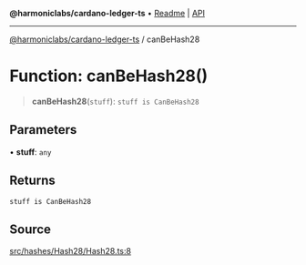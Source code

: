 **@harmoniclabs/cardano-ledger-ts** • [Readme](../Introduction.md) \| [API](../globals.md)

***

[@harmoniclabs/cardano-ledger-ts](../Introduction.md) / canBeHash28

# Function: canBeHash28()

> **canBeHash28**(`stuff`): `stuff is CanBeHash28`

## Parameters

• **stuff**: `any`

## Returns

`stuff is CanBeHash28`

## Source

[src/hashes/Hash28/Hash28.ts:8](https://github.com/HarmonicLabs/cardano-ledger-ts/blob/d1659b0/src/hashes/Hash28/Hash28.ts#L8)
